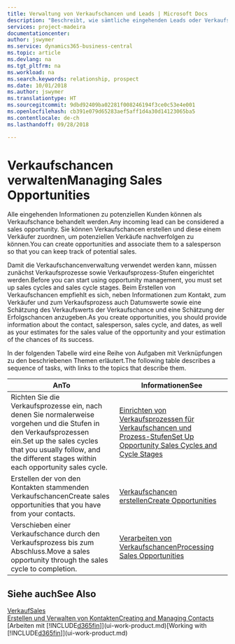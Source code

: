 ```yaml
---
title: Verwaltung von Verkaufschancen und Leads | Microsoft Docs
description: "Beschreibt, wie sämtliche eingehenden Leads oder Verkaufschancen in Business Central verwaltet werden und verknüpft die Verkaufschance mit einem Vertriebsmitarbeiter, um die potenziellen Verkäufe nachverfolgen zu können."
services: project-madeira
documentationcenter: 
author: jswymer
ms.service: dynamics365-business-central
ms.topic: article
ms.devlang: na
ms.tgt_pltfrm: na
ms.workload: na
ms.search.keywords: relationship, prospect
ms.date: 10/01/2018
ms.author: jswymer
ms.translationtype: HT
ms.sourcegitcommit: 9dbd92409ba02281f008246194f3ce0c53e4e001
ms.openlocfilehash: cb391e079d65283aef5aff1d4a30d14123065ba5
ms.contentlocale: de-ch
ms.lasthandoff: 09/28/2018

---
```

# <a name="managing-sales-opportunities"></a><span data-ttu-id="130d0-103">Verkaufschancen verwalten</span><span class="sxs-lookup"><span data-stu-id="130d0-103">Managing Sales Opportunities</span></span>
<span data-ttu-id="130d0-104">Alle eingehenden Informationen zu potenziellen Kunden können als Verkaufschance behandelt werden.</span><span class="sxs-lookup"><span data-stu-id="130d0-104">Any incoming lead can be considered a sales opportunity.</span></span> <span data-ttu-id="130d0-105">Sie können Verkaufschancen erstellen und diese einem Verkäufer zuordnen, um potenziellen Verkäufe nachverfolgen zu können.</span><span class="sxs-lookup"><span data-stu-id="130d0-105">You can create opportunities and associate them to a salesperson so that you can keep track of potential sales.</span></span>

<span data-ttu-id="130d0-106">Damit die Verkaufschancenverwaltung verwendet werden kann, müssen zunächst Verkaufsprozesse sowie Verkaufsprozess-Stufen eingerichtet werden.</span><span class="sxs-lookup"><span data-stu-id="130d0-106">Before you can start using opportunity management, you must set up sales cycles and sales cycle stages.</span></span> <span data-ttu-id="130d0-107">Beim Erstellen von Verkaufschancen empfiehlt es sich, neben Informationen zum Kontakt, zum Verkäufer und zum Verkaufsprozess auch Datumswerte sowie eine Schätzung des Verkaufswerts der Verkaufschance und eine Schätzung der Erfolgschancen anzugeben.</span><span class="sxs-lookup"><span data-stu-id="130d0-107">As you create opportunities, you should provide information about the contact, salesperson, sales cycle, and dates, as well as your estimates for the sales value of the opportunity and your estimation of the chances of its success.</span></span>

<span data-ttu-id="130d0-108">In der folgenden Tabelle wird eine Reihe von Aufgaben mit Verknüpfungen zu den beschriebenen Themen erläutert.</span><span class="sxs-lookup"><span data-stu-id="130d0-108">The following table describes a sequence of tasks, with links to the topics that describe them.</span></span>

| <span data-ttu-id="130d0-109">An</span><span class="sxs-lookup"><span data-stu-id="130d0-109">To</span></span> | <span data-ttu-id="130d0-110">Informationen</span><span class="sxs-lookup"><span data-stu-id="130d0-110">See</span></span> |
| --- | --- |
| <span data-ttu-id="130d0-111">Richten Sie die Verkaufsprozesse ein, nach denen Sie normalerweise vorgehen und die Stufen in den Verkaufsprozessen ein.</span><span class="sxs-lookup"><span data-stu-id="130d0-111">Set up the sales cycles that you usually follow, and the different stages within each opportunity sales cycle.</span></span> |[<span data-ttu-id="130d0-112">Einrichten von Verkaufsprozessen für Verkaufschancen und Prozess-Stufen</span><span class="sxs-lookup"><span data-stu-id="130d0-112">Set Up Opportunity Sales Cycles and Cycle Stages</span></span>](marketing-how-setup-opportunity-sales-cycles-stages.md) |
| <span data-ttu-id="130d0-113">Erstellen der von den Kontakten stammenden Verkaufschancen</span><span class="sxs-lookup"><span data-stu-id="130d0-113">Create sales opportunities that you have from your contacts.</span></span> |[<span data-ttu-id="130d0-114">Verkaufschancen erstellen</span><span class="sxs-lookup"><span data-stu-id="130d0-114">Create Opportunities</span></span>](marketing-how-create-opportunities.md) |
| <span data-ttu-id="130d0-115">Verschieben einer Verkaufschance durch den Verkaufsprozess bis zum Abschluss.</span><span class="sxs-lookup"><span data-stu-id="130d0-115">Move a sales opportunity through the sales cycle to completion.</span></span> |[<span data-ttu-id="130d0-116">Verarbeiten von Verkaufschancen</span><span class="sxs-lookup"><span data-stu-id="130d0-116">Processing Sales Opportunities</span></span>](marketing-processing-sales-opportunities.md) |

## <a name="see-also"></a><span data-ttu-id="130d0-117">Siehe auch</span><span class="sxs-lookup"><span data-stu-id="130d0-117">See Also</span></span>
[<span data-ttu-id="130d0-118">Verkauf</span><span class="sxs-lookup"><span data-stu-id="130d0-118">Sales</span></span>](sales-manage-sales.md)  
[<span data-ttu-id="130d0-119">Erstellen und Verwalten von Kontakten</span><span class="sxs-lookup"><span data-stu-id="130d0-119">Creating and Managing Contacts</span></span>](marketing-contacts.md)  
<span data-ttu-id="130d0-120">[Arbeiten mit [!INCLUDE[d365fin](includes/d365fin_md.md)]](ui-work-product.md)</span><span class="sxs-lookup"><span data-stu-id="130d0-120">[Working with [!INCLUDE[d365fin](includes/d365fin_md.md)]](ui-work-product.md)</span></span>


